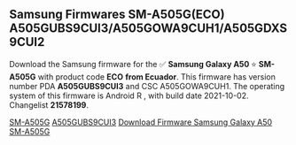 <h2>Samsung Firmwares SM-A505G(ECO) A505GUBS9CUI3/A505GOWA9CUH1/A505GDXS9CUI2</h2>
Download the Samsung firmware for the ✅ <strong>Samsung Galaxy A50 </strong> ⭐ <strong>SM-A505G</strong> with product code <strong>ECO</strong> <strong> from Ecuador</strong>. This firmware has version number PDA <strong>A505GUBS9CUI3</strong> and CSC A505GOWA9CUH1. The operating system of this firmware is Android R , with build date 2021-10-02. Changelist <strong>21578199</strong>.


[SM-A505G](https://samfirm.shop/samsung/model/SM-A505G)
[A505GUBS9CUI3](https://samfirm.shop/samsung/pda/A505GUBS9CUI3)
[Download Firmware Samsung Galaxy A50 SM-A505G](https://samfirm.shop/samsung/firmware/462302)
